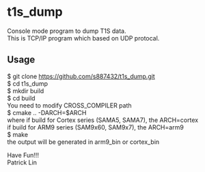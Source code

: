 # t1s_dump
Console mode program to dump T1S data.</br>
This is TCP/IP program which based on UDP protocal.</br>
## Usage
$ git clone https://github.com/s887432/t1s_dump.git</br>
$ cd t1s_dump</br>
$ mkdir build</br>
$ cd build</br>
You need to modify CROSS_COMPILER path</br>
$ cmake .. -DARCH=$ARCH</br>
where if build for Cortex series (SAMA5, SAMA7), the ARCH=cortex</br>
if build for ARM9 series (SAM9x60, SAM9x7), the ARCH=arm9</br>
$ make </br>
the output will be generated in arm9_bin or cortex_bin</br>

Have Fun!!!</br>
Patrick Lin
